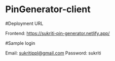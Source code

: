 # PinGenerator-client

#Deployment URL

Frontend: https://sukriti-pin-generator.netlify.app/

#Sample login

Email: sukritippl@gmail.com
Password: sukriti
